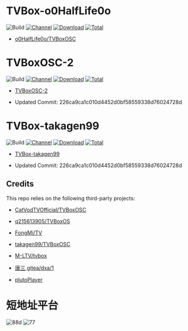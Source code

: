 # TVBox-o0HalfLife0o 
![Build](https://shields.io/github/workflow/status/o0HalfLife0o/TVBoxOSC/Test?logo=github&label=Build)
[![Channel](https://img.shields.io/badge/Follow-Telegram-blue.svg?logo=telegram)](https://t.me/TVBoxOSC)
[![Download](https://img.shields.io/github/v/release/o0HalfLife0o/TVBoxOSC?color=orange&logoColor=orange&label=Download&logo=DocuSign)](https://github.com/o0HalfLife0o/TVBoxOSC/releases/latest) 
[![Total](https://shields.io/github/downloads/o0HalfLife0o/TVBoxOSC/total?logo=Bookmeter&label=Counts&logoColor=yellow&color=yellow)](https://github.com/o0HalfLife0o/TVBoxOSC/releases)
- [o0HalfLife0o/TVBoxOSC](https://github.com/o0HalfLife0o/TVBoxOSC)


# TVBoxOSC-2
![Build](https://shields.io/github/workflow/status/M-LTV/tvbox/Test?logo=github&label=Build)
[![Channel](https://img.shields.io/badge/Follow-Telegram-blue.svg?logo=telegram)](https://t.me/tvbox_stv)
[![Download](https://img.shields.io/github/v/release/M-LTV/tvbox?color=orange&logoColor=orange&label=Download&logo=DocuSign)](https://github.com/M-LTV/tvbox/releases)
[![Total](https://shields.io/github/downloads/M-LTV/tvbox/total?logo=Bookmeter&label=Counts&logoColor=yellow&color=yellow)](https://github.com/M-LTV/tvbox/releases)
- [TVBoxOSC-2](https://github.com/lqinyli/TVBoxOS-2)

+ Updated Commit: 226ca9ca1c010d4452d0bf58559338d76024728d

# TVBox-takagen99
![Build](https://shields.io/github/workflow/status/M-LTV/tvbox/Test?logo=github&label=Build)
[![Channel](https://img.shields.io/badge/Follow-Telegram-blue.svg?logo=telegram)](https://t.me/tvbox_stv)
[![Download](https://img.shields.io/github/v/release/M-LTV/tvbox?color=orange&logoColor=orange&label=Download&logo=DocuSign)](https://github.com/M-LTV/tvbox/releases)
[![Total](https://shields.io/github/downloads/M-LTV/tvbox/total?logo=Bookmeter&label=Counts&logoColor=yellow&color=yellow)](https://github.com/M-LTV/tvbox/releases)
- [TVBox-takagen99](https://github.com/lqinyli/TVBox-takagen99)

+ Updated Commit: 226ca9ca1c010d4452d0bf58559338d76024728d


## Credits
This repo relies on the following third-party projects:
- [CatVodTVOfficial/TVBoxOSC](https://github.com/CatVodTVOfficial/TVBoxOSC)
- [q215613905/TVBoxOS](https://github.com/q215613905/TVBoxOS)
- [FongMi/TV](https://github.com/FongMi/TV)
- [takagen99/TVBoxOSC](https://github.com/takagen99/TVBoxOSC)
- [M-LTV/tvbox](https://github.com/M-LTV/tvbox)

- [唐三 gitea/dxa/1](https://gitea.com/dxa/1)
- [plutoPlayer](https://github.com/pluto-player/updates)
# 短地址平台
![88d](http：//88d.cn)
![77](https://77url.com)
